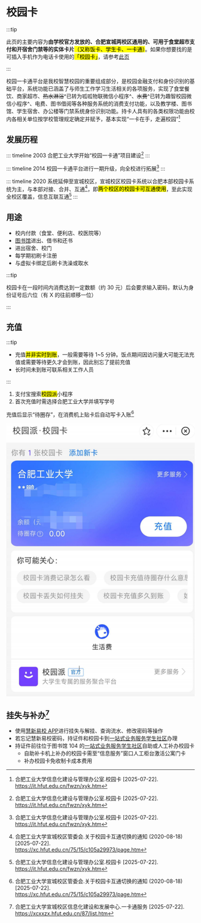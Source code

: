 # 校园卡

:::tip

此页的主要内容为**由学校官方发放的、合肥宣城两校区通用的、可用于食堂超市支付和开宿舍门禁等的实体卡片**<mark>（又称饭卡、学生卡、一卡通）</mark>。如果你想要找的是可插入手机作为电话卡使用的<mark>「校园卡」</mark>，请参考[此页](./calling_card.md)

:::

<HelpUs content="添加校园卡的技术细节（如序列号、NFC模拟）" />

校园一卡通平台是我校智慧校园的重要组成部分，是校园金融支付和身份识别的基础平台，系统功能已涵盖了与师生工作学习生活相关的各项服务，实现了食堂餐饮、商家超市、~~热水淋浴~~^已转为呱呱物联微信小程序^、~~水费~~^已转为趣智校园微信小程序^、电费、图书借阅等各种服务系统的消费支付功能，以及教学楼、图书馆、学生宿舍、办公楼等门禁系统身份识别功能。持卡人具有的各类权限功能由校内各相关单位按学校管理规定确定并赋予，基本实现“一卡在手，走遍校园”[^1]

## 发展历程

::: timeline 2003
合肥工业大学开始“校园一卡通”项目建设[^1]
:::

::: timeline 2014
校园一卡通平台进行一期升级，向全校进行拓展[^1]
:::

::: timeline 2020
系统延伸至宣城校区，宣城校区校园卡系统以合肥本部校园卡系统为主，与本部对接、合并、互通[^2]，即<mark>两个校区的校园卡可互通使用</mark>，至此实现全校区覆盖，信息互联互通[^1]
:::

## 用途

- 校内付款（食堂、便利店、校医院等）
- [图书馆](../campus/xc/library)进出、借书和还书
- 进出宿舍、校门
- 每学期初刷卡注册
- 与虚拟卡绑定后刷卡洗澡或取水

:::tip

校园卡在一段时间内消费达到一定数额（约 30 元）后会要求输入密码，默认为身份证号后六位（有 X 的往前顺移一位）

:::

## 充值

:::tip

- 充值<mark>并非实时到账</mark>，一般需要等待 1~5 分钟。饭点期间因访问量大可能无法充值或需要等待更久才会到账，因此别忘了提前充值
- 长时间未到账可联系相关工作人员

:::

1. 支付宝搜索<mark>校园派</mark>小程序
2. 首次充值时需选择合肥工业大学并填写学号

充值后显示“待圈存”，在消费机上贴卡后自动写卡入账[^2]

![校园卡的充值](./media/campus_card_recharge.png)

## 挂失与补办[^3]

- 使用[慧新易校 APP](../life/app#慧新易校)进行挂失与解挂、查询流水、修改密码等操作
- 若忘记慧新易校密码，持证件和校园卡到[一站式业务服务学生社区](../campus/xc/library#一站式服务中心-勤工助学中心-104-办公室)办理
- 持证件前往位于图书馆 104 的[一站式业务服务学生社区](../campus/xc/library#一站式服务中心-勤工助学中心-104-办公室)自助或人工补办校园卡
  - 自助补卡机上补办的校园卡需至“信息服务”窗口人工柜台激活公寓门卡
  - 补办校园卡免收制卡成本费用

[^1]:
    合肥工业大学信息化建设与管理办公室.校园卡 \[2025-07-22].  
    <https://it.hfut.edu.cn/fwzn/xyk.htm>

[^2]:
    合肥工业大学宣城校区管委会.关于校园卡互通切换的通知 (2020-08-18)\[2025-07-22].  
    <https://xc.hfut.edu.cn/75/15/c105a29973/page.htm>

[^3]:
    合肥工业大学宣城校区信息化建设和发展中心.一卡通服务 \[2025-07-22].  
    <https://xcxxzx.hfut.edu.cn/87/list.htm>
